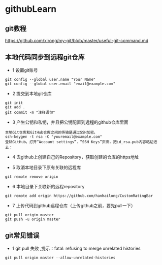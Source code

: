 # githubLearn

## git教程
https://github.com/xirong/my-git/blob/master/useful-git-command.md

 ## 本地代码同步到远程git仓库
 
+ 1 设置git账号
 ```
 git config --global user.name "Your Name"
 git config --global user.email "email@example.com"
 ```
 
 + 2 提交到本地git仓库
 
  ```
 git init
 git add .
 git commit -m "注释语句"
 ```
 
 + 3 产生公钥和私钥，并且把公钥配置到远程的github仓库里面
 
 ```
 本地Git仓库和GitHub仓库之间的传输是通过SSH加密。
 ssh-keygen -t rsa -C "youremail@example.com"
 登陆GitHub，打开“Account settings”，“SSH Keys”页面，把id_rsa.pub内容粘贴进去：

 ```
 
+ 4 去github上创建自己的Repository，获取创建的仓库的https地址

+ 5 取消本地目录下原有关联的远程库
```
git remote remove origin
```
+ 6 本地目录下关联新的远程repository

```
git remote add origin https://github.com/hanhailong/CustomRatingBar
```

+ 7 上传代码到github远程仓库（上传github之前，要先pull一下）

```
git pull origin master
git push -u origin master
```


## git常见错误

+ 1  git pull 失败 ,提示：fatal: refusing to merge unrelated histories

```
git pull origin master --allow-unrelated-histories
```















